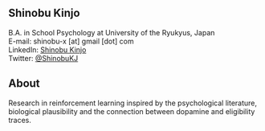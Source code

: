 <h2>Shinobu Kinjo</h2>
<div>B.A. in School Psychology at University of the Ryukyus, Japan</div>
<div>E-mail: shinobu-x [at] gmail [dot] com</div>
<div>LinkedIn: <a href="https://www.linkedin.com/in/shinobu-x/">Shinobu Kinjo</a></div>
<div>Twitter: <a href="https://twitter.com/ShinobuKJ">@ShinobuKJ</a></div>

<h2>About</h2>
<div>Research in reinforcement learning inspired by the psychological literature, biological plausibility and the connection between dopamine and eligibility traces.</div>
